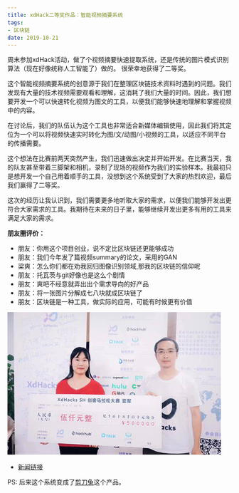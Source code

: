 ```yaml
---
title: xdHack二等奖作品：智能视频摘要系统
tags:
- 区块链
date: 2019-10-21
---
```


周末参加xdHack活动，做了个视频摘要快速提取系统，还是传统的图片模式识别算法（现在好像统称人工智能了）做的。
很荣幸地获得了二等奖。

这个智能视频摘要系统的创意源于我们在整理区块链技术资料时遇到的问题。我们发现有大量的技术视频需要观看和理解，这消耗了我们大量的时间。因此，我们想要开发一个可以快速转化视频为图文的工具，以便我们能够快速地理解和掌握视频中的内容。

在讨论后，我们的队伍认为这个工具也非常适合新媒体编辑使用，因此我们将其定位为一个可以将视频快速实时转化为图/文/动图/小视频的工具，以适应不同平台的传播需要。

这个想法在比赛前两天突然产生，我们迅速做出决定并开始开发。在比赛当天，我的队友甚至带着三脚架和相机，录制了现场的视频作为我们的实验样本。我最初只是想开发一个自己用着顺手的工具，没想到这个系统受到了大家的热烈欢迎，最后我们赢得了二等奖。

这次的经历让我认识到，我们需要更多地听取大家的需求，以便我们能够开发出更符合大家需求的工具。我期待在未来的日子里，能够继续开发出更多有用的工具来满足大家的需求。


**朋友圈评价：**


- 朋友：你用这个项目创业，说不定比区块链还更能够成功
- 朋友：我们今年发了篇视频summary的论文，采用的GAN
- 梁爽：怎么你们都在劝我回归图像识别领域,那我的区块链的信仰呢
- 朋友：托瓦茨与git好像也是这么个剧情
- 朋友：爽吧不经意就弄出出个需求导向的好产品
- 朋友：将一张图片分解成七八块就成区块链了
- 朋友：区块链是一种工具，做实际的应用，可能有时候更有价值


![](xdhack/1.jpg)

- [新闻链接](https://mp.weixin.qq.com/s/TNizB0jmKyuu5HwLiwFVVQ)

PS: 后来这个系统变成了[剪刀兔](/projects/2019/editool/)这个产品。
